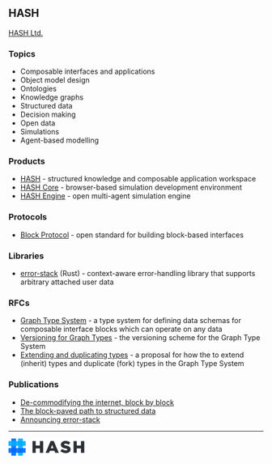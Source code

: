 ## HASH

[HASH Ltd.](https://hash.ai)

### Topics

- Composable interfaces and applications
- Object model design
- Ontologies
- Knowledge graphs
- Structured data
- Decision making
- Open data
- Simulations
- Agent-based modelling

### Products

- [HASH](https://hash.ai) - structured knowledge and composable application workspace
- [HASH Core](https://hash.ai/platform/core) - browser-based simulation development environment
- [HASH Engine](https://hash.ai/platform/engine) - open multi-agent simulation engine

### Protocols

- [Block Protocol](https://blockprotocol.org) - open standard for building block-based interfaces

### Libraries

- [error-stack](https://github.com/hashintel/hash/tree/main/packages/libs/error-stack) (Rust) - context-aware error-handling library that supports arbitrary attached user data

### RFCs

- [Graph Type System](https://github.com/blockprotocol/blockprotocol/pull/352) - a type system for defining data schemas for composable interface blocks which can operate on any data
- [Versioning for Graph Types](https://github.com/blockprotocol/blockprotocol/pull/408) - the versioning scheme for the Graph Type System
- [Extending and duplicating types](https://github.com/blockprotocol/blockprotocol/pull/428) - a proposal for how the to extend (inherit) types and duplicate (fork) types in the Graph Type System

### Publications

- [De-commodifying the internet, block by block](https://hash.dev/blog/block-protocol-v02)
- [The block-paved path to structured data](https://hash.dev/blog/block-paved-path)
- [Announcing error-stack](https://hash.dev/blog/announcing-error-stack)

---

![HASH logo](hash-logo.png)
